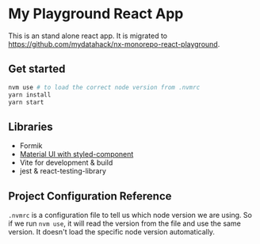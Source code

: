 # My Playground React App

This is an stand alone react app. It is migrated to https://github.com/mydatahack/nx-monorepo-react-playground.

## Get started

```bash
nvm use # to load the correct node version from .nvmrc
yarn install
yarn start
```

## Libraries

- Formik
- [Material UI with styled-component](./doc/1-using-material-ui.md)
- Vite for development & build
- jest & react-testing-library

## Project Configuration Reference

`.nvmrc` is a configuration file to tell us which node version we are using. So if we run `nvm use`, it will read the version from the file and use the same version. It doesn't load the specific node version automatically.
